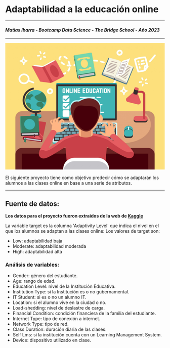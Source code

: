 # **Adaptabilidad a la educación online**
***
#### *Matias Ibarra - Bootcamp Data Science - The Bridge School - Año 2023*
***
<img src="./images/alumno.jpg" width ="800" height="400">

El siguiente proyecto tiene como objetivo predecir cómo se adaptarán los alumnos a las clases online en base a una serie de atributos. 

***
## Fuente de datos:
**Los datos para el proyecto fueron extraidos de la web de [Kaggle](https://www.kaggle.com/datasets/mdmahmudulhasansuzan/students-adaptability-level-in-online-education)**

La variable target es la columna 'Adaptivity Level' que indica el nivel en el que los alumnos se adaptan a las clases online:
Los valores de target son:
* Low: adaptabilidad baja
* Moderate: adaptabilidad moderada
* High: adaptabilidad alta

### Análisis de variables:
* Gender: género del estudiante.
* Age: rango de edad.
* Education Level: nivel de la Institución Educativa.
* Institution Type: si la Institución es o no gubernamental.
* IT Student: si es o no un alumno IT.
* Location: si el alumno vive en la ciudad o no.
* Load-shedding: nivel de deslastre de carga.
* Financial Condition: condición financiera de la familia del estudiante.
* Internet Type: tipo de conexión a internet.
* Network Type: tipo de red.
* Class Duration: duración diaria de las clases.
* Self Lms: si la institución cuenta con un Learning Management System.
* Device: dispositivo utilizado en clase.